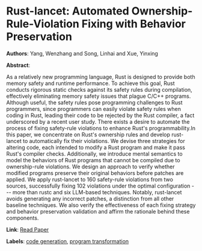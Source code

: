 # Rust-lancet: Automated Ownership-Rule-Violation Fixing with Behavior Preservation

**Authors**: Yang, Wenzhang and Song, Linhai and Xue, Yinxing

**Abstract**:

As a relatively new programming language, Rust is designed to provide both memory safety and runtime performance. To achieve this goal, Rust conducts rigorous static checks against its safety rules during compilation, effectively eliminating memory safety issues that plague C/C++ programs. Although useful, the safety rules pose programming challenges to Rust programmers, since programmers can easily violate safety rules when coding in Rust, leading their code to be rejected by the Rust compiler, a fact underscored by a recent user study. There exists a desire to automate the process of fixing safety-rule violations to enhance Rust's programmability.In this paper, we concentrate on Rust's ownership rules and develop rust-lancet to automatically fix their violations. We devise three strategies for altering code, each intended to modify a Rust program and make it pass Rust's compiler checks. Additionally, we introduce mental semantics to model the behaviors of Rust programs that cannot be compiled due to ownership-rule violations. We design an approach to verify whether modified programs preserve their original behaviors before patches are applied. We apply rust-lancet to 160 safety-rule violations from two sources, successfully fixing 102 violations under the optimal configuration --- more than rustc and six LLM-based techniques. Notably, rust-lancet avoids generating any incorrect patches, a distinction from all other baseline techniques. We also verify the effectiveness of each fixing strategy and behavior preservation validation and affirm the rationale behind these components.

**Link**: [Read Paper](https://doi.org/10.1145/3597503.3639103)

**Labels**: [code generation](../../labels/code_generation.md), [program transformation](../../labels/program_transformation.md)
